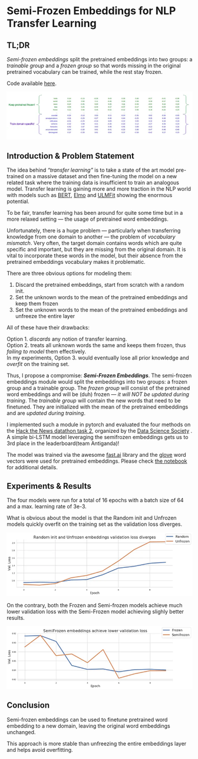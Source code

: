 # Semi-Frozen Embeddings for NLP Transfer Learning

## TL;DR
_Semi-frozen embeddings_ split the pretrained embeddings into two groups: 
a _trainable group_ and a _frozen group_ so that words missing in the original pretrained vocabulary can be trained, while the rest stay frozen.

Code available [here](https://github.com/mboyanov/semifrozen-embeddings/blob/master/Task%202-SemiFrozen%20Embeddings.ipynb).

[![Embeddings](/images/semifrozen.webp)](/images/semifrozen.webp)

## Introduction & Problem Statement

The idea behind _“transfer learning”_ is to take a state of the art model pre-trained on a massive dataset and then fine-tuning the model on a new related task where the training data is insufficient to train an analogous model. Transfer learning is gaining more and more traction in the NLP world with models such as [BERT](https://arxiv.org/abs/1810.04805), [Elmo](https://arxiv.org/abs/1802.05365) and [ULMFit](https://arxiv.org/abs/1801.06146) showing the enormous potential.

To be fair, transfer learning has been around for quite some time but in a more relaxed setting — the usage of pretrained word embeddings.

Unfortunately, there is a huge problem — particularly when transferring knowledge from one domain to another — the problem of _vocabulary mismatch_. Very often, the target domain contains words which are quite specific and important, but they are missing from the original domain. It is vital to incorporate these words in the model, but their absence from the pretrained embeddings vocabulary makes it problematic.

There are three obvious options for modeling them:

1. Discard the pretrained embeddings, start from scratch with a random init.
2. Set the unknown words to the mean of the pretrained embeddings and keep them frozen
3. Set the unknown words to the mean of the pretrained embeddings and unfreeze the entire layer

All of these have their drawbacks:

Option 1. _discards_ any notion of transfer learning.    
Option 2. treats all unknown words the same and keeps them frozen, thus _failing to model_ them effectively.    
In my experiments, Option 3. would eventually lose all prior knowledge and _overfit_ on the training set.    


Thus, I propose a compromise: **_Semi-Frozen Embeddings_**. 
The semi-frozen embeddings module would split the embeddings into two groups: a frozen group and a trainable group.
The _frozen group_ will consist of the pretrained word embeddings and will be (duh) frozen — _it will NOT be updated during training_. 
The _trainable group_ will contain the new words that need to be finetuned. They are initialized with the mean of the pretrained embeddings and are _updated during training_.

I implemented such a module in pytorch and evaluated the four methods on the [Hack the News datathon task 2](https://www.datasciencesociety.net/hack-news-datathon-case-propaganda-detection/), organized by the [Data Science Society](https://www.datasciencesociety.net/) . A simple bi-LSTM model leveraging the semifrozen embeddings gets us to 3rd place in the leaderboard(team Antiganda)!

The model was trained via the awesome [fast.ai](https://github.com/fastai/fastai) library and the [glove](https://nlp.stanford.edu/projects/glove/) word vectors were used for pretrained embeddings. Please check [the notebook](https://github.com/mboyanov/semifrozen-embeddings/blob/master/Task%202-SemiFrozen%20Embeddings.ipynb) for additional details.


## Experiments & Results
The four models were run for a total of 16 epochs with a batch size of 64 and a max. learning rate of 3e-3.

What is obvious about the model is that the Random init and Unfrozen models quickly overfit on the training set as the validation loss diverges.

[![Results](/images/semifrozen-random-init.webp)](/images/semifrozen-random-init.webp)

On the contrary, both the Frozen and Semi-frozen models achieve much lower validation loss with the Semi-Frozen model achieving slighly better results.

[![Results](/images/semifrozen-results.webp)](/images/semifrozen-results.webp)

## Conclusion
Semi-frozen embeddings can be used to finetune pretrained word embedding to a new domain, leaving the original word embeddings unchanged.

This approach is more stable than unfreezing the entire embeddings layer and helps avoid overfitting.